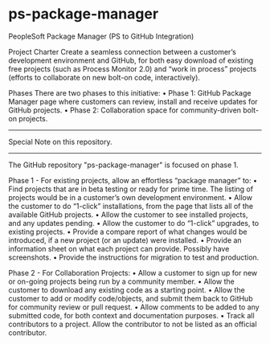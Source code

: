 # ps-package-manager
PeopleSoft Package Manager (PS to GitHub Integration)

Project Charter
Create a seamless connection between a customer’s development environment and GitHub, for both easy download of existing free projects (such as Process Monitor 2.0) and “work in process” projects (efforts to collaborate on new bolt-on code, interactively).

Phases
There are two phases to this initiative:
•	Phase 1:  GitHub Package Manager page where customers can review, install and receive updates for GitHub projects.
•	Phase 2:  Collaboration space for community-driven bolt-on projects.

***************************************************************************
Special Note on this repository.
***************************************************************************
The GitHub repository "ps-package-manager" is focused on phase 1.


Phase 1 - For existing projects, allow an effortless “package manager” to:
•	Find projects that are in beta testing or ready for prime time.  The listing of projects would be in a customer’s own development environment.
•	Allow the customer to do “1-click” installations, from the page that lists all of the available GitHub projects.
•	Allow the customer to see installed projects, and any updates pending.
•	Allow the customer to do “1-click” upgrades, to existing projects.
•	Provide a compare report of what changes would be introduced, if a new project (or an update) were installed.
•	Provide an information sheet on what each project can provide.  Possibly have screenshots.
•	Provide the instructions for migration to test and production.

Phase 2 - For Collaboration Projects:
•	Allow a customer to sign up for new or on-going projects being run by a community member.
•	Allow the customer to download any existing code as a starting point.
•	Allow the customer to add or modify code/objects, and submit them back to GitHub for community review or pull request.
•	Allow comments to be added to any submitted code, for both context and documentation purposes.
•	Track all contributors to a project.  Allow the contributor to not be listed as an official contributor. 
